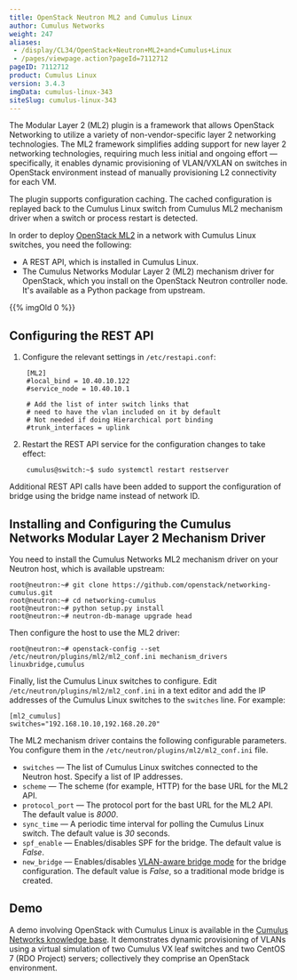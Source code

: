 ```yaml
---
title: OpenStack Neutron ML2 and Cumulus Linux
author: Cumulus Networks
weight: 247
aliases:
 - /display/CL34/OpenStack+Neutron+ML2+and+Cumulus+Linux
 - /pages/viewpage.action?pageId=7112712
pageID: 7112712
product: Cumulus Linux
version: 3.4.3
imgData: cumulus-linux-343
siteSlug: cumulus-linux-343
---
```

The Modular Layer 2 (ML2) plugin is a framework that allows OpenStack
Networking to utilize a variety of non-vendor-specific layer 2
networking technologies. The ML2 framework simplifies adding support for
new layer 2 networking technologies, requiring much less initial and
ongoing effort — specifically, it enables dynamic provisioning of
VLAN/VXLAN on switches in OpenStack environment instead of manually
provisioning L2 connectivity for each VM.

The plugin supports configuration caching. The cached configuration is
replayed back to the Cumulus Linux switch from Cumulus ML2 mechanism
driver when a switch or process restart is detected.

In order to deploy [OpenStack
ML2](https://wiki.openstack.org/wiki/Neutron/ML2) in a network with
Cumulus Linux switches, you need the following:

- A REST API, which is installed in Cumulus Linux.
- The Cumulus Networks Modular Layer 2 (ML2) mechanism driver for
  OpenStack, which you install on the OpenStack Neutron controller
  node. It's available as a Python package from upstream.

{{% imgOld 0 %}}

## Configuring the REST API

1. Configure the relevant settings in `/etc/restapi.conf`:

        [ML2]
        #local_bind = 10.40.10.122
        #service_node = 10.40.10.1
         
        # Add the list of inter switch links that
        # need to have the vlan included on it by default
        # Not needed if doing Hierarchical port binding
        #trunk_interfaces = uplink

2. Restart the REST API service for the configuration changes to take
    effect:

        cumulus@switch:~$ sudo systemctl restart restserver

Additional REST API calls have been added to support the configuration
of bridge using the bridge name instead of network ID.

## Installing and Configuring the Cumulus Networks Modular Layer 2 Mechanism Driver

You need to install the Cumulus Networks ML2 mechanism driver on your
Neutron host, which is available upstream:

    root@neutron:~# git clone https://github.com/openstack/networking-cumulus.git
    root@neutron:~# cd networking-cumulus
    root@neutron:~# python setup.py install
    root@neutron:~# neutron-db-manage upgrade head

Then configure the host to use the ML2 driver:

    root@neutron:~# openstack-config --set /etc/neutron/plugins/ml2/ml2_conf.ini mechanism_drivers linuxbridge,cumulus

Finally, list the Cumulus Linux switches to configure. Edit
`/etc/neutron/plugins/ml2/ml2_conf.ini` in a text editor and add the IP
addresses of the Cumulus Linux switches to the `switches` line. For
example:

    [ml2_cumulus]
    switches="192.168.10.10,192.168.20.20"

The ML2 mechanism driver contains the following configurable parameters.
You configure them in the `/etc/neutron/plugins/ml2/ml2_conf.ini` file.

- `switches` — The list of Cumulus Linux switches connected to the
  Neutron host. Specify a list of IP addresses.
- `scheme` — The scheme (for example, HTTP) for the base URL for the
  ML2 API.
- `protocol_port` — The protocol port for the bast URL for the ML2
  API. The default value is *8000*.
- `sync_time` — A periodic time interval for polling the Cumulus Linux
  switch. The default value is *30* seconds.
- `spf_enable` — Enables/disables SPF for the bridge. The default
  value is *False*.
- `new_bridge` — Enables/disables 
  [VLAN-aware bridge mode](/version/cumulus-linux-343/Layer-One-and-Two/Ethernet-Bridging-VLANs/VLAN-aware-Bridge-Mode-for-Large-scale-Layer-2-Environments)
  for the bridge configuration. The default value is *False*, so a
  traditional mode bridge is created.

## Demo

A demo involving OpenStack with Cumulus Linux is available in the
[Cumulus Networks knowledge base](https://support.cumulusnetworks.com/hc/en-us/articles/226174767).
It demonstrates dynamic provisioning of VLANs using a virtual simulation
of two Cumulus VX leaf switches and two CentOS 7 (RDO Project) servers;
collectively they comprise an OpenStack environment.
